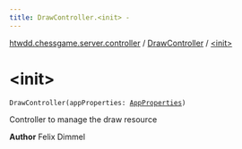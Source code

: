```yaml
---
title: DrawController.<init> - 
---
```


[htwdd.chessgame.server.controller](../index.html) / [DrawController](index.html) / [&lt;init&gt;](./-init-.html)

# &lt;init&gt;

`DrawController(appProperties: `[`AppProperties`](../../htwdd.chessgame.server.spring.web.config/-app-properties/index.html)`)`

Controller to manage the draw resource

**Author**
Felix Dimmel

